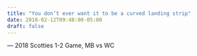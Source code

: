 ```yaml
---
title: "You don’t ever want it to be a curved landing strip"
date: 2018-02-12T09:48:00-05:00
draft: false
---
```

— 2018 Scotties 1-2 Game, MB vs WC
<!--more--> 

